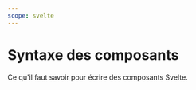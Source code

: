 ```yaml
---
scope: svelte
---
```


# Syntaxe des composants

Ce qu'il faut savoir pour écrire des composants Svelte.
